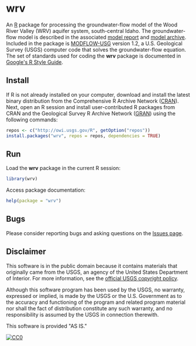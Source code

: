 # wrv

An [R](http://www.r-project.org/ "The R Project for Statistical Computing") package for processing the
groundwater-flow model of the Wood River Valley (WRV) aquifer system, south-central Idaho.
The groundwater-flow model is described in the associated
[model report](http://dx.doi.org/10.3133/sir20165080 "USGS Scientific Investigations Report") and
[model archive](http://dx.doi.org/10.5066/F7C827DT "USGS Data Release").
Included in the package is [MODFLOW-USG](http://water.usgs.gov/ogw/mfusg/ "MODFLOW-USG") version 1.2,
a U.S. Geological Survey (USGS) computer code that solves the groundwater-flow equation.
The set of standards used for coding the **wrv** package is documented in
[Google's R Style Guide](https://google.github.io/styleguide/Rguide.xml "Google's R Style Guide").

## Install

If R is not already installed on your computer, download and install the latest binary distribution from the Comprehensive R Archive Network
([CRAN](http://cran.r-project.org/ "The Comprehensive R Archive Network")).
Next, open an R session and install user-contributed R packages from CRAN and the Geological Survey R Archive Network
([GRAN](http://owi.usgs.gov/R/gran.html "The Geological Survey R Archive Network")) using the following commands:

```r
repos <- c("http://owi.usgs.gov/R", getOption("repos"))
install.packages("wrv", repos = repos, dependencies = TRUE)
```

## Run

Load the **wrv** package in the current R session:

```r
library(wrv)
```

Access package documentation:

```r
help(package = "wrv")
```

## Bugs

Please consider reporting bugs and asking questions on the [Issues page](https://github.com/USGS-R/wrv/issues).

## Disclaimer

This software is in the public domain because it contains materials that originally came from the USGS,
an agency of the United States Department of Interior.
For more information, see the
[official USGS copyright policy](http://www.usgs.gov/visual-id/credit_usgs.html#copyright/ "official USGS copyright policy").

Although this software program has been used by the USGS, no warranty, expressed or implied,
is made by the USGS or the U.S. Government as to the accuracy and functioning of the program and related program material nor shall the fact of distribution constitute any such warranty,
and no responsibility is assumed by the USGS in connection therewith.

This software is provided "AS IS."

[![CC0](http://i.creativecommons.org/p/zero/1.0/88x31.png)](http://creativecommons.org/publicdomain/zero/1.0/)
